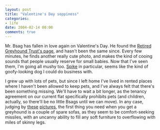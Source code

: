 ```yaml
---
layout: post
title: "Valentine's Day soppiness"
categories:
- life
date: 2004-02-14 00:00
comments: true
---
```


<p>
Mr. Bsag has fallen in love again on Valentine's Day. He found the <a href="http://www.retiredgreyhounds.co.uk/" title="Retired Greyhound Trust">Retired Greyhound Trust's page</a>, and hasn't been the same since. Every few minutes, he finds another really cute photo, and makes the kind of cooing sounds that people usually reserve for small babies. Now that I've seen them, I'm going all mushy too. <a href="http://www.retiredgreyhounds.co.uk/Rouges%20Gallery/spikes.jpg" title="Spike - awww">Spike</a> in particular, seems like the kind of goofy-looking dog I could do business with.
</p>
<p>
I grew up with lots of pets, but since I left home I've lived in rented places where I haven't been allowed to keep pets, and I've always felt that there's been something missing. We'll have to wait a bit longer, as the tenancy agreement on our current flat specifically prohibits pets (and children, actually, so there'll be no little Bsags until we can move). In any case, judging by <a href="http://www.retiredgreyhounds.co.uk/Rouges%20Gallery/janee.jpg" title="Comfortable?">these</a> <a href="http://www.retiredgreyhounds.co.uk/Rouges%20Gallery/Tedonthesofa.jpg" title="Need any more space?">pictures</a>, the first thing you need when you get a greyhound is a couple of spare sofas, as they seem to be comfort-seeking missiles, with an uncanny ability to fill any soft furniture to overflowing with miles of skinny legs.
</p>


